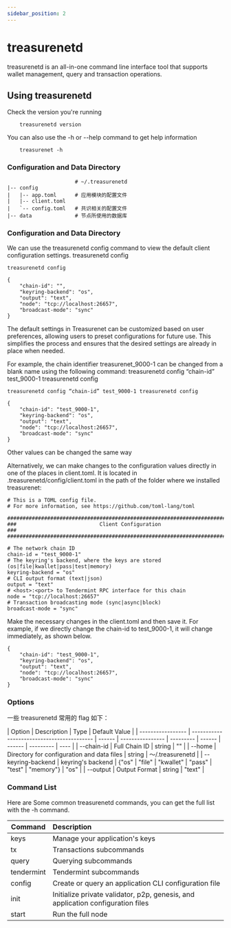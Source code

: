 ```yaml
---
sidebar_position: 2
---
```


# treasurenetd

treasurenetd is an all-in-one command line interface tool that supports wallet management, query and transaction operations.

## Using treasurenetd

Check the version you're running

```shell
    treasurenetd version
```

You can also use the -h or --help command to get help information

```shell
    treasurenet -h
```

### Configuration and Data Directory

```shell
                      # ~/.treasurenetd
|-- config
|   |-- app.toml      # 应用模块的配置文件
|   |-- client.toml
|   `-- config.toml   # 共识相关的配置文件
|-- data              # 节点所使用的数据库

```

### Configuration and Data Directory

We can use the treasurenetd config command to view the default client configuration settings.
treasurenetd config

```shell
treasurenetd config

{
	"chain-id": "",
	"keyring-backend": "os",
	"output": "text",
	"node": "tcp://localhost:26657",
	"broadcast-mode": "sync"
}
```

The default settings in Treasurenet can be customized based on user preferences, allowing users to preset configurations for future use. This simplifies the process and ensures that the desired settings are already in place when needed.

For example, the chain identifier treasurenet_9000-1 can be changed from a blank name using the following command:
treasurenetd config “chain-id” test_9000-1 treasurenetd config

```shell
treasurenetd config “chain-id” test_9000-1 treasurenetd config

{
	"chain-id": "test_9000-1",
	"keyring-backend": "os",
	"output": "text",
	"node": "tcp://localhost:26657",
	"broadcast-mode": "sync"
}
```

Other values can be changed the same way

Alternatively, we can make changes to the configuration values directly in one of the places in client.toml. It is located in .treasurenetd/config/client.toml in the path of the folder where we installed treasurenet:

```shell
# This is a TOML config file.
# For more information, see https://github.com/toml-lang/toml

###############################################################################
###                           Client Configuration                            ###
###############################################################################

# The network chain ID
chain-id = "test_9000-1"
# The keyring's backend, where the keys are stored (os|file|kwallet|pass|test|memory)
keyring-backend = "os"
# CLI output format (text|json)
output = "text"
# <host>:<port> to Tendermint RPC interface for this chain
node = "tcp://localhost:26657"
# Transaction broadcasting mode (sync|async|block)
broadcast-mode = "sync"
```

Make the necessary changes in the client.toml and then save it. For example, if we directly change the chain-id to test_9000-1, it will change immediately, as shown below.

```shell
{
	"chain-id": "test_9000-1",
	"keyring-backend": "os",
	"output": "text",
	"node": "tcp://localhost:26657",
	"broadcast-mode": "sync"
}
```

### Options

一些 treasurenetd 常用的 flag 如下：

| Option            | Description                                | Type   | Default Value    |
| ----------------- | ------------------------------------------ | ------ | ---------------- | --------- | ------ | ------ | --------- | ---- |
| --chain-id        | Full Chain ID                              | string | ""               |
| --home            | Directory for configuration and data files | string | ～/.treasurenetd |
| --keyring-backend | keyring's backend                          | {"os"  | "file"           | "kwallet" | "pass" | "test" | "memory"} | "os" |
| --output          | Output Format                              | string | "text"           |

### Command List

Here are Some common treasurenetd commands, you can get the full list with the -h command.

| Command    | Description                                                                     |
| ---------- | :------------------------------------------------------------------------------ |
| keys       | Manage your application's keys                                                  |
| tx         | Transactions subcommands                                                        |
| query      | Querying subcommands                                                            |
| tendermint | Tendermint subcommands                                                          |
| config     | Create or query an application CLI configuration file                           |
| init       | Initialize private validator, p2p, genesis, and application configuration files |
| start      | Run the full node                                                               |
